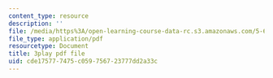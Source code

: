 ```yaml
---
content_type: resource
description: ''
file: /media/https%3A/open-learning-course-data-rc.s3.amazonaws.com/5-60-thermodynamics-kinetics-spring-2008/cde175777475c059756723777dd2a33c_g14939TMTCE.pdf
file_type: application/pdf
resourcetype: Document
title: 3play pdf file
uid: cde17577-7475-c059-7567-23777dd2a33c
---
```

